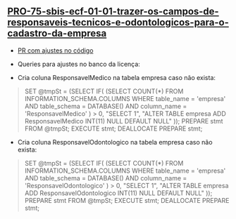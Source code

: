 ## [PRO-75-sbis-ecf-01-01-trazer-os-campos-de-responsaveis-tecnicos-e-odontologicos-para-o-cadastro-da-empresa](https://feegow.atlassian.net/browse/PRO-75)

- [PR com ajustes no código](https://github.com/feegow/feegow-api/pull/2921)

- Queries para ajustes no banco da licença:
- Cria coluna ResponsavelMedico na tabela empresa caso não exista:
> SET @tmpSt = (SELECT IF(
(SELECT COUNT(*)
FROM INFORMATION_SCHEMA.COLUMNS
WHERE table_name = 'empresa'
AND table_schema = DATABASE()
AND column_name = 'ResponsavelMedico'
) > 0,
"SELECT 1",
"ALTER TABLE empresa ADD ResponsavelMedico INT(11) NULL DEFAULT NULL"
));
PREPARE stmt FROM @tmpSt;
EXECUTE stmt;
DEALLOCATE PREPARE stmt;


- Cria coluna ResponsavelOdontologico na tabela empresa caso não exista:
> SET @tmpSt = (SELECT IF(
(SELECT COUNT(*)
FROM INFORMATION_SCHEMA.COLUMNS
WHERE table_name = 'empresa'
AND table_schema = DATABASE()
AND column_name = 'ResponsavelOdontologico'
) > 0,
"SELECT 1",
"ALTER TABLE empresa ADD ResponsavelOdontologico INT(11) NULL DEFAULT NULL"
));
PREPARE stmt FROM @tmpSt;
EXECUTE stmt;
DEALLOCATE PREPARE stmt;